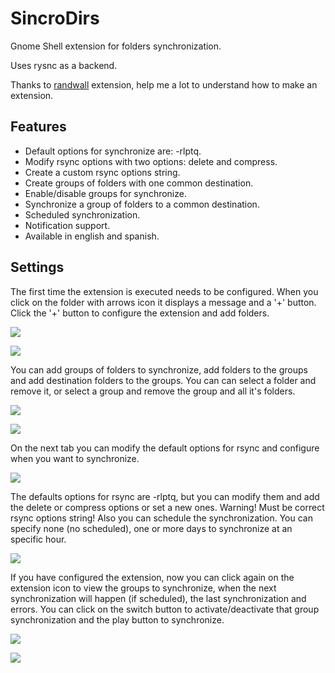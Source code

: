 # SincroDirs
Gnome Shell extension for folders synchronization.

Uses rysnc as a backend.

Thanks to [randwall](https://github.com/rodakorn/randwall) extension, help me a lot to understand how to make an extension.

Features
--------
* Default options for synchronize are: -rlptq.
* Modify rsync options with two options: delete and compress.
* Create a custom rsync options string.
* Create groups of folders with one common destination.
* Enable/disable groups for synchronize.
* Synchronize a group of folders to a common destination.
* Scheduled synchronization.
* Notification support.
* Available in english and spanish.

Settings
--------
The first time the extension is executed needs to be configured. When you click on the folder with arrows icon it displays a message and a '+' button. Click the '+' button to configure the extension and add folders.

![](https://github.com/Khudsa/sincrodirs/blob/master/_screenshots/1.png)

![](https://github.com/Khudsa/sincrodirs/blob/master/_screenshots/2.png)

You can add groups of folders to synchronize, add folders to the groups and add destination folders to the groups. You can can select a folder and remove it, or select a group and remove the group and all it's folders.

![](https://github.com/Khudsa/sincrodirs/blob/master/_screenshots/3.png)

![](https://github.com/Khudsa/sincrodirs/blob/master/_screenshots/4.png)

On the next tab you can modify the default options for rsync and configure when you want to synchronize.

![](https://github.com/Khudsa/sincrodirs/blob/master/_screenshots/5.png)

The defaults options for rsync are -rlptq, but you can modify them and add the delete or compress options or set a new ones. Warning! Must be correct rsync options string! Also you can schedule the synchronization. You can specify none (no scheduled), one or more days to synchronize at an specific hour.

![](https://github.com/Khudsa/sincrodirs/blob/master/_screenshots/6.png)

If you have configured the extension, now you can click again on the extension icon to view the groups to synchronize, when the next synchronization will happen (if scheduled), the last synchronization and errors. You can click on the switch button to activate/deactivate that group synchronization and the play button to synchronize.

![](https://github.com/Khudsa/sincrodirs/blob/master/_screenshots/7.png)

![](https://github.com/Khudsa/sincrodirs/blob/master/_screenshots/8.png)

